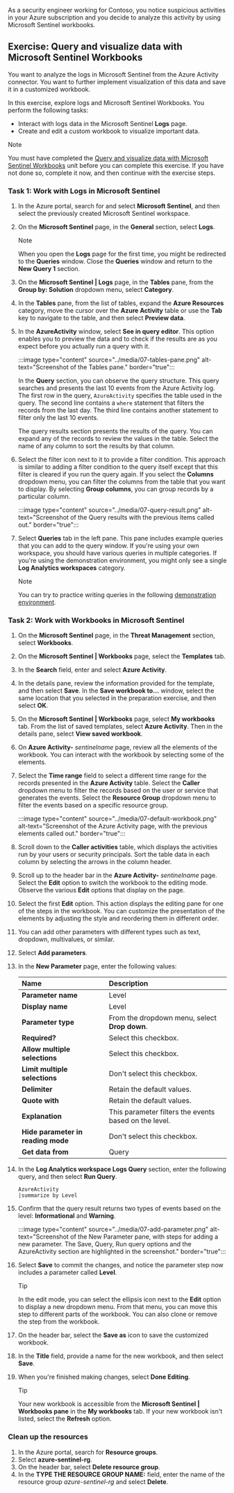 As a security engineer working for Contoso, you notice suspicious activities in your Azure subscription and you decide to analyze this activity by using Microsoft Sentinel workbooks.

## Exercise: Query and visualize data with Microsoft Sentinel Workbooks

You want to analyze the logs in Microsoft Sentinel from the Azure Activity connector. You want to further implement visualization of this data and save it in a customized workbook.

In this exercise, explore logs and Microsoft Sentinel Workbooks. You perform the following tasks:

- Interact with logs data in the Microsoft Sentinel **Logs** page.
- Create and edit a custom workbook to visualize important data.

> [!NOTE]
> You must have completed the [Query and visualize data with Microsoft Sentinel Workbooks](../2-exercise-setup.yml) unit before you can complete this exercise. If you have not done so, complete it now, and then continue with the exercise steps.

### Task 1: Work with Logs in Microsoft Sentinel

1. In the Azure portal, search for and select **Microsoft Sentinel**, and then select the previously created Microsoft Sentinel workspace.
1. On the **Microsoft Sentinel** page, in the **General** section, select **Logs**.

    > [!NOTE]
    > When you open the **Logs** page for the first time, you might be redirected to the **Queries** window. Close the **Queries** window and return to the **New Query 1** section.

1. On the **Microsoft Sentinel | Logs** page, in the **Tables** pane, from the **Group by: Solution** dropdown menu, select **Category**.
1. In the **Tables** pane, from the list of tables, expand the **Azure Resources** category, move the cursor over the **Azure Activity** table or use the **Tab** key to navigate to the table, and then select **Preview data**.
1. In the **AzureActivity** window, select **See in query editor**. This option enables you to preview the data and to check if the results are as you expect before you actually run a query with it.

   :::image type="content" source="../media/07-tables-pane.png" alt-text="Screenshot of the Tables pane." border="true":::

   In the **Query** section, you can observe the query structure. This query searches and presents the last 10 events from the Azure Activity log. The first row in the query, `AzureActivity` specifies the table used in the query. The second line contains a `where` statement that filters the records from the last day. The third line contains another statement to filter only the last 10 events.

   The query results section presents the results of the query. You can expand any of the records to review the values in the table. Select the name of any column to sort the results by that column.

1. Select the filter icon next to it to provide a filter condition. This approach is similar to adding a filter condition to the query itself except that this filter is cleared if you run the query again. If you select the **Columns** dropdown menu, you can filter the columns from the table that you want to display. By selecting **Group columns**, you can group records by a particular column.

   :::image type="content" source="../media/07-query-result.png" alt-text="Screenshot of the Query results with the previous items called out." border="true":::

1. Select **Queries** tab in the left pane. This pane includes example queries that you can add to the query window. If you're using your own workspace, you should have various queries in multiple categories. If you're using the demonstration environment, you might only see a single **Log Analytics workspaces** category.

    > [!NOTE]
    > You can try to practice writing queries in the following [demonstration environment](https://ms.portal.azure.com/#blade/Microsoft_Azure_Monitoring_Logs/DemoLogsBlade).

### Task 2: Work with Workbooks in Microsoft Sentinel

1. On the **Microsoft Sentinel** page, in the **Threat Management** section, select **Workbooks**.
1. On the **Microsoft Sentinel | Workbooks** page, select the **Templates** tab.
1. In the **Search** field, enter and select **Azure Activity**.
1. In the details pane, review the information provided for the template, and then select **Save**. In the **Save workbook to…** window, select the same location that you selected in the preparation exercise, and then select **OK**.
1. On the **Microsoft Sentinel | Workbooks** page, select **My workbooks** tab. From the list of saved templates, select **Azure Activity**. Then in the details pane, select **View saved workbook**.
1. On **Azure Activity-** *sentinelname* page, review all the elements of the workbook. You can interact with the workbook by selecting some of the elements.
1. Select the **Time range** field to select a different time range for the records presented in the **Azure Activity** table. Select the **Caller** dropdown menu to filter the records based on the user or service that generates the events. Select the **Resource Group** dropdown menu to filter the events based on a specific resource group.

   :::image type="content" source="../media/07-default-workbook.png" alt-text="Screenshot of the Azure Activity page, with the previous elements called out." border="true":::

1. Scroll down to the **Caller activities** table, which displays the activities run by your users or security principals. Sort the table data in each column by selecting the arrows in the column header.
1. Scroll up to the header bar in the **Azure Activity-** *sentinelname* page. Select the **Edit** option to switch the workbook to the editing mode. Observe the various **Edit** options that display on the page.
1. Select the first **Edit** option. This action displays the editing pane for one of the steps in the workbook. You can customize the presentation of the elements by adjusting the style and reordering them in different order.
1. You can add other parameters with different types such as text, dropdown, multivalues, or similar.
1. Select **Add parameters**.
1. In the **New Parameter** page, enter the following values:

   | Name | Description |
   |:-----|:------------|
   | **Parameter name** | Level |
   | **Display name** | Level |
   | **Parameter type** | From the dropdown menu, select **Drop down**. |
   | **Required?** | Select this checkbox. |
   | **Allow multiple selections** | Select this checkbox. |
   | **Limit multiple selections** | Don't select this checkbox. |
   | **Delimiter** | Retain the default values. |
   | **Quote with** | Retain the default values. |
   | **Explanation** | This parameter filters the events based on the level. |
   | **Hide parameter in reading mode** | Don't select this checkbox. |
   | **Get data from** | Query |

1. In the **Log Analytics workspace Logs Query** section, enter the following query, and then select **Run Query**.

   ```kusto
   AzureActivity
   |summarize by Level
   ```

1. Confirm that the query result returns two types of events based on the level: **Informational** and **Warning**.

   :::image type="content" source="../media/07-add-parameter.png" alt-text="Screenshot of the New Parameter pane, with steps for adding a new parameter. The Save, Query, Run query options and the AzureActivity section are highlighted in the screenshot." border="true":::

1. Select **Save** to commit the changes, and notice the parameter step now includes a parameter called **Level**.

    > [!TIP]
    > In the edit mode, you can select the ellipsis icon next to the **Edit** option to display a new dropdown menu. From that menu, you can move this step to different parts of the workbook. You can also clone or remove the step from the workbook.

1. On the header bar, select the **Save as** icon to save the customized workbook.
1. In the **Title** field, provide a name for the new workbook, and then select **Save**.
1. When you're finished making changes, select **Done Editing**.

   > [!TIP]
   > Your new workbook is accessible from the **Microsoft Sentinel | Workbooks pane** in the **My workbooks** tab. If your new workbook isn't listed, select the **Refresh** option.

### Clean up the resources

1. In the Azure portal, search for **Resource groups**.
1. Select **azure-sentinel-rg**.
1. On the header bar, select **Delete resource group**.
1. In the **TYPE THE RESOURCE GROUP NAME:** field, enter the name of the resource group *azure-sentinel-rg* and select **Delete**.
